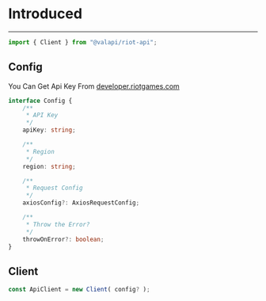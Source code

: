 # Introduced

---

```typescript
import { Client } from "@valapi/riot-api";
```

## Config

You Can Get Api Key From [developer.riotgames.com](https://developer.riotgames.com)

```typescript
interface Config {
    /**
     * API Key
     */
    apiKey: string;

    /**
     * Region
     */
    region: string;

    /**
     * Request Config
     */
    axiosConfig?: AxiosRequestConfig;

    /**
     * Throw the Error?
     */
    throwOnError?: boolean;
}
```

## Client

```typescript
const ApiClient = new Client( config? );
```
